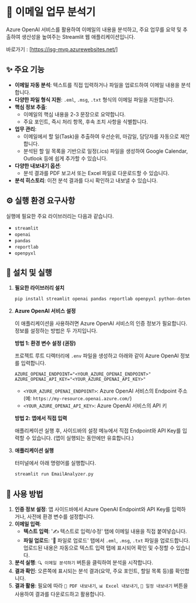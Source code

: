 # 📧 이메일 업무 분석기

Azure OpenAI 서비스를 활용하여 이메일의 내용을 분석하고, 주요 업무를 요약 및 추출하여 생산성을 높여주는 Streamlit 웹 애플리케이션입니다.

바로가기 : [https://isg-mvp.azurewebsites.net/]

## ✨ 주요 기능

- **이메일 자동 분석**: 텍스트를 직접 입력하거나 파일을 업로드하여 이메일 내용을 분석합니다.
- **다양한 파일 형식 지원**: `.eml`, `.msg`, `.txt` 형식의 이메일 파일을 지원합니다.
- **핵심 정보 추출**:
  - 이메일의 핵심 내용을 2-3 문장으로 요약합니다.
  - 주요 포인트, 즉시 처리 항목, 후속 조치 사항을 식별합니다.
- **업무 관리**:
  - 이메일에서 할 일(Task)을 추출하여 우선순위, 마감일, 담당자를 자동으로 제안합니다.
  - 분석된 할 일 목록을 기반으로 일정(.ics) 파일을 생성하여 Google Calendar, Outlook 등에 쉽게 추가할 수 있습니다.
- **다양한 내보내기 옵션**:
  - 분석 결과를 PDF 보고서 또는 Excel 파일로 다운로드할 수 있습니다.
- **분석 히스토리**: 이전 분석 결과를 다시 확인하고 내보낼 수 있습니다.

## ⚙️ 실행 환경 요구사항

실행에 필요한 주요 라이브러리는 다음과 같습니다.

- `streamlit`
- `openai`
- `pandas`
- `reportlab`
- `openpyxl`

## 🚀 설치 및 실행

1.  **필요한 라이브러리 설치**

    ```bash
    pip install streamlit openai pandas reportlab openpyxl python-dotenv
    ```

2.  **Azure OpenAI 서비스 설정**

    이 애플리케이션을 사용하려면 Azure OpenAI 서비스의 인증 정보가 필요합니다. 정보를 설정하는 방법은 두 가지입니다.

    **방법 1: 환경 변수 설정 (권장)**

    프로젝트 루트 디렉터리에 `.env` 파일을 생성하고 아래와 같이 Azure OpenAI 정보를 입력합니다.

    ```
    AZURE_OPENAI_ENDPOINT="<YOUR_AZURE_OPENAI_ENDPOINT>"
    AZURE_OPENAI_API_KEY="<YOUR_AZURE_OPENAI_API_KEY>"
    ```

    - `<YOUR_AZURE_OPENAI_ENDPOINT>`: Azure OpenAI 서비스의 Endpoint 주소 (예: `https://my-resource.openai.azure.com/`)
    - `<YOUR_AZURE_OPENAI_API_KEY>`: Azure OpenAI 서비스의 API 키

    **방법 2: 앱에서 직접 입력**

    애플리케이션 실행 후, 사이드바의 설정 메뉴에서 직접 Endpoint와 API Key를 입력할 수 있습니다. (앱이 실행되는 동안에만 유효합니다.)

3.  **애플리케이션 실행**

    터미널에서 아래 명령어를 실행합니다.

    ```bash
    streamlit run EmailAnalyzer.py
    ```

## 📖 사용 방법

1.  **인증 정보 설정**: 앱 사이드바에서 Azure OpenAI Endpoint와 API Key를 입력하거나, 사전에 환경 변수를 설정합니다.
2.  **이메일 입력**:
    - **텍스트 입력**: '✍️ 텍스트로 입력/수정' 탭에 이메일 내용을 직접 붙여넣습니다.
    - **파일 업로드**: '📎 파일로 업로드' 탭에서 `.eml`, `.msg`, `.txt` 파일을 업로드합니다. 업로드된 내용은 자동으로 텍스트 입력 탭에 표시되어 확인 및 수정할 수 있습니다.
3.  **분석 실행**: `🔍 이메일 분석하기` 버튼을 클릭하여 분석을 시작합니다.
4.  **결과 확인**: 오른쪽에 표시되는 분석 결과(요약, 주요 포인트, 할일 목록 등)를 확인합니다.
5.  **결과 활용**: 필요에 따라 `📄 PDF 내보내기`, `📊 Excel 내보내기`, `📅 일정 내보내기` 버튼을 사용하여 결과를 다운로드하고 활용합니다.

